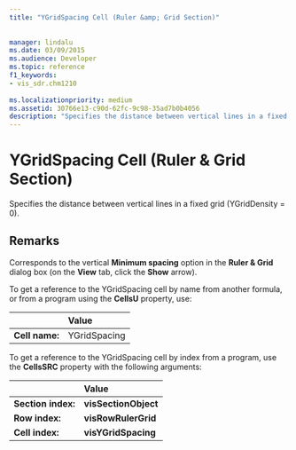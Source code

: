 ```yaml
---
title: "YGridSpacing Cell (Ruler &amp; Grid Section)"
 
 
manager: lindalu
ms.date: 03/09/2015
ms.audience: Developer
ms.topic: reference
f1_keywords:
- vis_sdr.chm1210
 
ms.localizationpriority: medium
ms.assetid: 30766e13-c90d-62fc-9c98-35ad7b0b4056
description: "Specifies the distance between vertical lines in a fixed grid (YGridDensity = 0)."
---
```


# YGridSpacing Cell (Ruler &amp; Grid Section)

Specifies the distance between vertical lines in a fixed grid (YGridDensity = 0).
  
## Remarks

Corresponds to the vertical **Minimum spacing** option in the **Ruler &amp; Grid** dialog box (on the **View** tab, click the **Show** arrow). 
  
To get a reference to the YGridSpacing cell by name from another formula, or from a program using the **CellsU** property, use: 
  
||Value |
|:-----|:-----|
|**Cell name:**  <br/> |YGridSpacing  <br/> |
   
To get a reference to the YGridSpacing cell by index from a program, use the **CellsSRC** property with the following arguments: 
  
||Value |
|:-----|:-----|
|**Section index:**  <br/> |**visSectionObject** <br/> |
|**Row index:**  <br/> |**visRowRulerGrid** <br/> |
|**Cell index:**  <br/> |**visYGridSpacing** <br/> |
   

